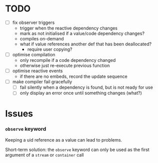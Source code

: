 # TODO

* [ ] fix observer triggers
  * trigger when the reactive dependency changes
  * mark as not initialised if a value/code dependency changes?
  * compiles on-demand
  * what if value references another def that has been deallocated?
    * require user copying?
* [ ] optimise compilation
  * only recompile if a code dependency changed
  * otherwise just re-execute previous function
* [ ] optimise reactive events
  * if there are no embeds, record the update sequence
* [ ] make compiler fail gracefully
  * [ ] fail silently when a dependency is found, but is not ready for use
  * [ ] only display an error once until something changes (what?)

# Issues

### `observe` keyword

Keeping a uid reference as a value can lead to problems.

Short-term solution: the `observe` keyword can only be used as the first argument of a `stream` or `container` call

